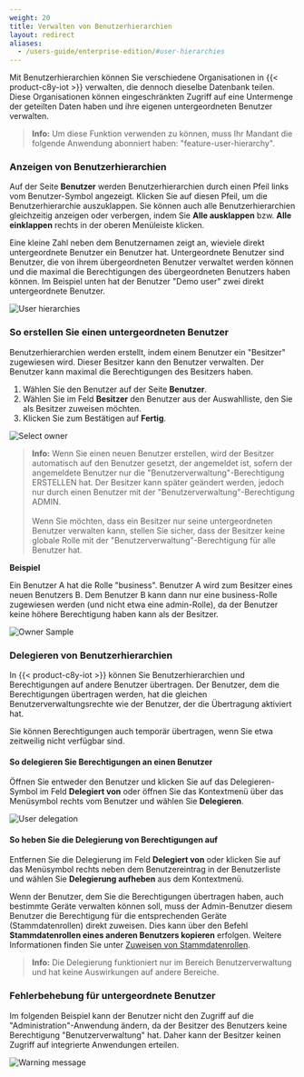 ```yaml
---
weight: 20
title: Verwalten von Benutzerhierarchien
layout: redirect
aliases:
  - /users-guide/enterprise-edition/#user-hierarchies
---
```


Mit Benutzerhierarchien können Sie verschiedene Organisationen in {{< product-c8y-iot >}} verwalten, die dennoch dieselbe Datenbank teilen. Diese Organisationen können eingeschränkten Zugriff auf eine Untermenge der geteilten Daten haben und ihre eigenen untergeordneten Benutzer verwalten.

> **Info:** Um diese Funktion verwenden zu können, muss Ihr Mandant die folgende Anwendung abonniert haben: "feature-user-hierarchy".

### Anzeigen von Benutzerhierarchien

Auf der Seite **Benutzer** werden Benutzerhierarchien durch einen Pfeil links vom Benutzer-Symbol angezeigt. Klicken Sie auf diesen Pfeil, um die Benutzerhierarchie auszuklappen. Sie können auch alle Benutzerhierarchien gleichzeitig anzeigen oder verbergen, indem Sie **Alle ausklappen** bzw. **Alle einklappen** rechts in der oberen Menüleiste klicken.

Eine kleine Zahl neben dem Benutzernamen zeigt an, wieviele direkt untergeordnete Benutzer ein Benutzer hat. Untergeordnete Benutzer sind Benutzer, die von ihrem übergeordneten Benutzer verwaltet werden können und die maximal die Berechtigungen des übergeordneten Benutzers haben können. Im Beispiel unten hat der Benutzer "Demo user" zwei direkt untergeordnete Benutzer.

![User hierarchies](/images/benutzerhandbuch/enterprise-tenant/et-user-hierarchy.png)

<a name="sub-users"></a>
### So erstellen Sie einen untergeordneten Benutzer

Benutzerhierarchien werden erstellt, indem einem Benutzer ein "Besitzer" zugewiesen wird. Dieser Besitzer kann den Benutzer verwalten. Der Benutzer kann maximal die Berechtigungen des Besitzers haben.

1. Wählen Sie den Benutzer auf der Seite **Benutzer**.
2. Wählen Sie im Feld **Besitzer** den Benutzer aus der Auswahlliste, den Sie als Besitzer zuweisen möchten.
3. Klicken Sie zum Bestätigen auf **Fertig**.

![Select owner](/images/benutzerhandbuch/enterprise-tenant/et-user-hierarchy-assign-owner.png)

>**Info:** Wenn Sie einen neuen Benutzer erstellen, wird der Besitzer automatisch auf den Benutzer gesetzt, der angemeldet ist, sofern der angemeldete Benutzer nur die "Benutzerverwaltung"-Berechtigung ERSTELLEN hat. Der Besitzer kann später geändert werden, jedoch nur durch einen Benutzer mit der "Benutzerverwaltung"-Berechtigung ADMIN.
<br><br>
>Wenn Sie möchten, dass ein Besitzer nur seine untergeordneten Benutzer verwalten kann, stellen Sie sicher, dass der Besitzer keine globale Rolle mit der "Benutzerverwaltung"-Berechtigung für alle Benutzer hat.

**Beispiel**

Ein Benutzer A hat die Rolle "business". Benutzer A wird zum Besitzer eines neuen Benutzers B. Dem Benutzer B kann dann nur eine business-Rolle zugewiesen werden (und nicht etwa eine admin-Rolle), da der Benutzer keine höhere Berechtigung haben kann als der Besitzer.

![Owner Sample](/images/benutzerhandbuch/enterprise-tenant/et-user-hierarchy-roles.png)

<a name="delegate"></a>
### Delegieren von Benutzerhierarchien

In {{< product-c8y-iot >}} können Sie Benutzerhierarchien und Berechtigungen auf andere Benutzer übertragen. Der Benutzer, dem die Berechtigungen übertragen werden, hat die gleichen Benutzerverwaltungsrechte wie der Benutzer, der die Übertragung aktiviert hat.

Sie können Berechtigungen auch temporär übertragen, wenn Sie etwa zeitweilig nicht verfügbar sind.

#### So delegieren Sie Berechtigungen an einen Benutzer

Öffnen Sie entweder den Benutzer und klicken Sie auf das Delegieren-Symbol im Feld **Delegiert von** oder öffnen Sie das Kontextmenü über das Menüsymbol rechts vom Benutzer und wählen Sie **Delegieren**.

![User delegation](/images/benutzerhandbuch/enterprise-tenant/et-user-hierarchy-delegate.png)

#### So heben Sie die Delegierung von Berechtigungen auf

Entfernen Sie die Delegierung im Feld **Delegiert von** oder klicken Sie auf das Menüsymbol rechts neben dem Benutzereintrag in der Benutzerliste und wählen Sie **Delegierung aufheben** aus dem Kontextmenü.

Wenn der Benutzer, dem Sie die Berechtigungen übertragen haben, auch bestimmte Geräte verwalten können soll, muss der Admin-Benutzer diesem Benutzer die Berechtigung für die entsprechenden Geräte (Stammdatenrollen) direkt zuweisen. Dies kann über den Befehl **Stammdatenrollen eines anderen Benutzers kopieren** erfolgen. Weitere Informationen finden Sie unter [Zuweisen von Stammdatenrollen](/benutzerhandbuch/administration-de#attach-inventory).

> **Info:** Die Delegierung funktioniert nur im Bereich Benutzerverwaltung und hat keine Auswirkungen auf andere Bereiche.

### Fehlerbehebung für untergeordnete Benutzer

Im folgenden Beispiel kann der Benutzer nicht den Zugriff auf die "Administration"-Anwendung ändern, da der Besitzer des Benutzers keine Berechtigung "Benutzerverwaltung" hat. Daher kann der Besitzer keinen Zugriff auf integrierte Anwendungen erteilen.

![Warning message](/images/benutzerhandbuch/enterprise-tenant/et-warning.png)
